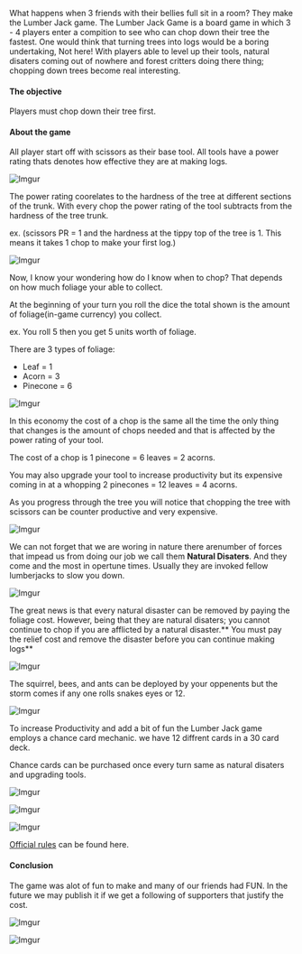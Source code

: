 What happens when 3 friends with their bellies full sit in a room? They make the Lumber Jack game. The Lumber Jack Game is a board game in which 3 - 4 players enter a compition to see who can chop down their tree the fastest. One would think that turning trees into logs would be a boring undertaking, Not here! With players able to level up their tools, natural disaters coming out of nowhere and forest critters doing there thing; chopping down trees become real interesting.

#### The objective
Players must chop down their tree first.

#### About the game

All player start off with scissors as their base tool. All tools have a power rating thats denotes how effective they are at making logs.

![Imgur](https://i.imgur.com/UFo1vH2.gif)

The power rating coorelates to the hardness of the tree at different sections of the trunk. With every chop the power rating of the tool subtracts from the hardness of the tree trunk. 

ex. (scissors PR = 1 and the hardness at the tippy top of the tree is 1. This means it takes 1 chop to make your first log.)

![Imgur](https://i.imgur.com/dFAuTqE.jpg)

Now, I know your wondering how do I know when to chop? That depends on how much foliage your able to collect. 

At the beginning of your turn you roll the dice the total shown is the amount of foliage(in-game currency) you collect. 

ex. You roll 5 then you get 5 units worth of foliage.

There are 3 types of foliage:
- Leaf = 1
- Acorn = 3
- Pinecone = 6

![Imgur](https://i.imgur.com/h2iJRl1.png)

In this economy the cost of a chop is the same all the time the only thing that changes is the amount of chops needed and that is affected by the power rating of your tool.

The cost of a chop is 1 pinecone = 6 leaves = 2 acorns.

You may also upgrade your tool to increase productivity but its expensive coming in at a whopping 2 pinecones = 12 leaves = 4 acorns.

As you progress through the tree you will notice that chopping the tree with scissors can be counter productive and very expensive.

![Imgur](https://i.imgur.com/LNQ96B6.jpg)

We can not forget that we are woring in nature there arenumber of forces that impead us from doing our job we call them **Natural Disaters**. And they come and the most in opertune times. Usually they are invoked fellow lumberjacks to slow you down.

![Imgur](https://i.imgur.com/J1aP7eP.jpg)

The great news is that every natural disaster can be removed by paying the foliage cost. However, being that they are natural disaters; you cannot continue to chop if you are afflicted by a natural disaster.** You must pay the relief cost and remove the disaster before you can continue making logs**

![Imgur](https://i.imgur.com/AkNwdBW.png)

The squirrel, bees, and ants can be deployed by your oppenents but the storm comes if any one rolls snakes eyes or 12.

![Imgur](https://i.imgur.com/aUXrP1u.png)

To increase Productivity and add a bit of fun the Lumber Jack game employs a chance card mechanic. we have 12 diffrent cards in a 30 card deck. 

Chance cards can be purchased once every turn same as natural disaters and upgrading tools. 

![Imgur](https://i.imgur.com/flNQ81p.png)

![Imgur](https://i.imgur.com/i8lY7pR.png)

![Imgur](https://i.imgur.com/vUw0Yu7.png)

[Official rules](https://docs.google.com/document/d/1ndD8fKrfK-XFIBHfLKLeUsDsjkoU8w1u8Q6JNDD9mZU/edit?usp=sharing) can be found here.

#### Conclusion

The game was alot of fun to make and many of our friends had FUN. In the future we may publish it if we get a following of supporters that justify the cost.

![Imgur](https://i.imgur.com/ETZQKVm.jpg)

![Imgur](https://i.imgur.com/UPi2l3j.jpg)
